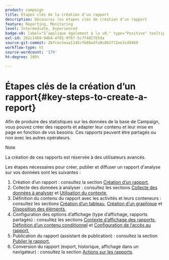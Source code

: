 ```yaml
---
product: campaign
title: Étapes clés de la création dʼun rapport
description: Découvrez les étapes clés de création dʼun rapport
feature: Reporting, Monitoring
level: Intermediate, Experienced
badge-v8: label="S’applique également à la v8." type="Positive" tooltip="S’applique également à Campaign v8."
exl-id: 262c1469-94b4-4f81-9f6f-5c7f481765da
source-git-commit: 2bfcec5eaa1145cfb88adfa9c8b2f72ee3cd9469
workflow-type: ht
source-wordcount: '179'
ht-degree: 100%

---
```


# Étapes clés de la création d’un rapport{#key-steps-to-create-a-report}



Afin de produire des statistiques sur les données de la base de Campaign, vous pouvez créer des rapports et adapter leur contenu et leur mise en page en fonction de vos besoins. Ces rapports peuvent être partagés ou non avec les autres opérateurs.

>[!NOTE]
>
>La création de ces rapports est réservée à des utilisateurs avancés.

Les étapes nécessaires pour créer, publier et diffuser un rapport d&#39;analyse sur vos données sont les suivantes :

1. Création dʼun rapport : consultez la section [Création dʼun rapport](../../reporting/using/creating-a-new-report.md),
1. Collecte des données à analyser : consultez les sections [Collecte des données à analyser](../../reporting/using/collecting-data-to-analyze.md) et [Utilisation du contexte](../../reporting/using/using-the-context.md),
1. Définition du contenu du rapport avec les activités et leurs conteneurs : consultez les sections [Création dʼun tableau](../../reporting/using/creating-a-table.md), [Création dʼun graphique](../../reporting/using/creating-a-chart.md) et [Disposition des éléments](../../reporting/using/element-layout.md),
1. Configuration des options d’affichage (type d’affichage, rapports partagés) : consultez les sections [Contexte d’affichage des rapports](../../reporting/using/configuring-access-to-the-report.md#report-display-context), [Définition dʼun contenu conditionnel](../../reporting/using/defining-a-conditional-content.md) et [Configuration de l’accès au rapport](../../reporting/using/configuring-access-to-the-report.md),
1. Publication du rapport (assistant de publication) : consultez la section [Publier le rapport](../../reporting/using/configuring-access-to-the-report.md#publishing-the-report),
1. Conversion du rapport (export, historique, affichage dans un navigateur) : consultez la section [Actions sur les rapports](../../reporting/using/actions-on-reports.md).
